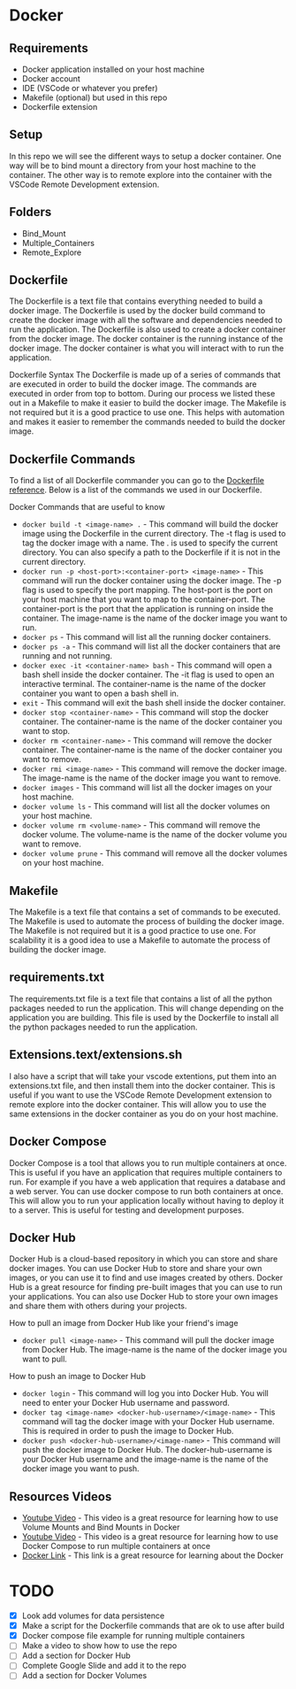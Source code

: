 # Docker

## Requirements
- Docker application installed on your host machine
- Docker account
- IDE (VSCode or whatever you prefer)
- Makefile (optional) but used in this repo
- Dockerfile extension

## Setup
In this repo we will see the different ways to setup a docker container. One way will be to bind mount a directory from your host machine to the container. The other way is to remote explore into the container with the VSCode Remote Development extension.

## Folders
- Bind_Mount
- Multiple_Containers
- Remote_Explore

## Dockerfile
The Dockerfile is a text file that contains everything needed to build a docker image. The Dockerfile is used by the docker build command to create the docker image with all the software and dependencies needed to run the application. The Dockerfile is also used to create a docker container from the docker image. The docker container is the running instance of the docker image. The docker container is what you will interact with to run the application.

Dockerfile Syntax
The Dockerfile is made up of a series of commands that are executed in order to build the docker image. The commands are executed in order from top to bottom. During our process we listed these out in a Makefile to make it easier to build the docker image. The Makefile is not required but it is a good practice to use one. This helps with automation and makes it easier to remember the commands needed to build the docker image.

## Dockerfile Commands
To find a list of all Dockerfile commander you can go to the [Dockerfile reference](https://docs.docker.com/engine/reference/builder/). Below is a list of the commands we used in our Dockerfile.

Docker Commands that are useful to know
- `docker build -t <image-name> .` - This command will build the docker image using the Dockerfile in the current directory. The -t flag is used to tag the docker image with a name. The . is used to specify the current directory. You can also specify a path to the Dockerfile if it is not in the current directory.
- `docker run -p <host-port>:<container-port> <image-name>` - This command will run the docker container using the docker image. The -p flag is used to specify the port mapping. The host-port is the port on your host machine that you want to map to the container-port. The container-port is the port that the application is running on inside the container. The image-name is the name of the docker image you want to run.
- `docker ps` - This command will list all the running docker containers.
- `docker ps -a` - This command will list all the docker containers that are running and not running.
- `docker exec -it <container-name> bash` - This command will open a bash shell inside the docker container. The -it flag is used to open an interactive terminal. The container-name is the name of the docker container you want to open a bash shell in.
- `exit` - This command will exit the bash shell inside the docker container.
- `docker stop <container-name>` - This command will stop the docker container. The container-name is the name of the docker container you want to stop.
- `docker rm <container-name>` - This command will remove the docker container. The container-name is the name of the docker container you want to remove.
- `docker rmi <image-name>` - This command will remove the docker image. The image-name is the name of the docker image you want to remove.
- `docker images` - This command will list all the docker images on your host machine.
- `docker volume ls` - This command will list all the docker volumes on your host machine.
- `docker volume rm <volume-name>` - This command will remove the docker volume. The volume-name is the name of the docker volume you want to remove.
- `docker volume prune` - This command will remove all the docker volumes on your host machine.

## Makefile
The Makefile is a text file that contains a set of commands to be executed. The Makefile is used to automate the process of building the docker image. The Makefile is not required but it is a good practice to use one. For scalability it is a good idea to use a Makefile to automate the process of building the docker image.

## requirements.txt
The requirements.txt file is a text file that contains a list of all the python packages needed to run the application. This will change depending on the application you are building. This file is used by the Dockerfile to install all the python packages needed to run the application.

## Extensions.text/extensions.sh
I also have a script that will take your vscode extentions, put them into an extensions.txt file, and then install them into the docker container. This is useful if you want to use the VSCode Remote Development extension to remote explore into the docker container. This will allow you to use the same extensions in the docker container as you do on your host machine.

## Docker Compose
Docker Compose is a tool that allows you to run multiple containers at once. This is useful if you have an application that requires multiple containers to run. For example if you have a web application that requires a database and a web server. You can use docker compose to run both containers at once. This will allow you to run your application locally without having to deploy it to a server. This is useful for testing and development purposes.

## Docker Hub
Docker Hub is a cloud-based repository in which you can store and share docker images. You can use Docker Hub to store and share your own images, or you can use it to find and use images created by others. Docker Hub is a great resource for finding pre-built images that you can use to run your applications. You can also use Docker Hub to store your own images and share them with others during your projects.

How to pull an image from Docker Hub like your friend's image
- `docker pull <image-name>` - This command will pull the docker image from Docker Hub. The image-name is the name of the docker image you want to pull.

How to push an image to Docker Hub
- `docker login` - This command will log you into Docker Hub. You will need to enter your Docker Hub username and password.
- `docker tag <image-name> <docker-hub-username>/<image-name>` - This command will tag the docker image with your Docker Hub username. This is required in order to push the image to Docker Hub.
- `docker push <docker-hub-username>/<image-name>` - This command will push the docker image to Docker Hub. The docker-hub-username is your Docker Hub username and the image-name is the name of the docker image you want to push.

## Resources Videos
- [Youtube Video](https://www.youtube.com/watch?v=uhDYhdMmSeg) - This video is a great resource for learning how to use Volume Mounts and Bind Mounts in Docker
- [Youtube Video](https://www.youtube.com/watch?v=Qw9zlE3t8Ko) - This video is a great resource for learning how to use Docker Compose to run multiple containers at once
- [Docker Link](https://docs.docker.com/manuals/) - This link is a great resource for learning about the Docker


# TODO
- [x] Look add volumes for data persistence
- [x] Make a script for the Dockerfile commands that are ok to use after build
- [x] Docker compose file example for running multiple containers
- [ ] Make a video to show how to use the repo
- [ ] Add a section for Docker Hub
- [ ] Complete Google Slide and add it to the repo
- [ ] Add a section for Docker Volumes

